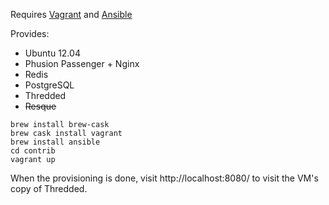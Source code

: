 Requires [Vagrant](http://vagrantup.com/) and [Ansible](www.ansibleworks.com/)

Provides:
- Ubuntu 12.04
- Phusion Passenger + Nginx
- Redis
- PostgreSQL
- Thredded
- ~~Resque~~

``` shell
brew install brew-cask
brew cask install vagrant
brew install ansible
cd contrib
vagrant up
```

When the provisioning is done, visit http://localhost:8080/ to visit the VM's
copy of Thredded.
